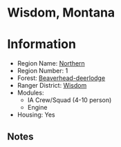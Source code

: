 
Wisdom, Montana
===============
  
# Information  
* Region Name: [Northern]()  
* Region Number: 1  
* Forest: [Beaverhead-deerlodge](http://www.fs.usda.gov/bdnf)  
* Ranger District: [Wisdom]()  
* Modules:  
  - IA Crew/Squad (4-10 person)  
  - Engine  
* Housing: Yes  
  
## Notes

